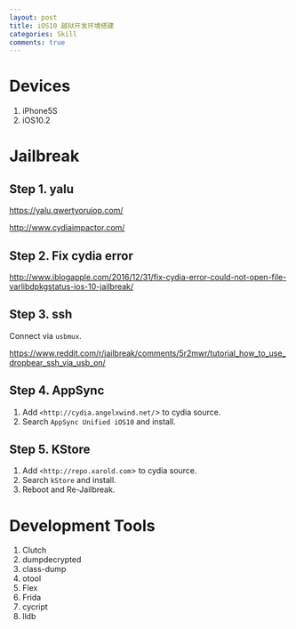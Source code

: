 ```yaml
---
layout: post
title: iOS10 越狱开发环境搭建
categories: Skill
comments: true
---
```



# Devices

1. iPhone5S
2. iOS10.2


# Jailbreak

## Step 1. yalu

<https://yalu.qwertyoruiop.com/>

<http://www.cydiaimpactor.com/>

## Step 2. Fix cydia error

<http://www.iblogapple.com/2016/12/31/fix-cydia-error-could-not-open-file-varlibdpkgstatus-ios-10-jailbreak/>

<!-- more -->


## Step 3. ssh

Connect via `usbmux`.

<https://www.reddit.com/r/jailbreak/comments/5r2mwr/tutorial_how_to_use_dropbear_ssh_via_usb_on/>

## Step 4. AppSync

1. Add `<http://cydia.angelxwind.net/`> to cydia source.
2. Search `AppSync Unified iOS10` and install.

## Step 5. KStore

1. Add `<http://repo.xarold.com`> to cydia source.
2. Search `kStore` and install.
3. Reboot and Re-Jailbreak.


# Development Tools

1. Clutch
2. dumpdecrypted
3. class-dump
4. otool
5. Flex
6. Frida
7. cycript
8. lldb


